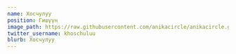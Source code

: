 ```yaml
---
name: Хосчулуу
position: Гишүүн
image_path: https://raw.githubusercontent.com/anikacircle/anikacircle.github.io/main/.images/anika-member-khoschuluu.png
twitter_username: khoschuluu
blurb: Хосчулуу
---
```

